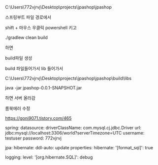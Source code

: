 C:\Users\772vjrvj\Desktop\projects\jpashop\jpashop 

스프링부트 파일 경로에서

shift + 마우스 우클릭 powershell 키고

./gradlew clean build

하면 

build파일 생성

build 파일들어가서 lib 들어가서

C:\Users\772vjrvj\Desktop\projects\jpashop\jpashop\build\libs

java -jar jpashop-0.0.1-SNAPSHOT.jar 

하면 서버 올라감



롬북에러 수정

https://goni9071.tistory.com/465



spring:
  datasource:
    driverClassName: com.mysql.cj.jdbc.Driver
    url: jdbc:mysql://localhost:3306/world?serverTimezone=UTC
    username: testuser
    password: 772vjrvj

  jpa:
    hibernate:
      ddl-auto: update
    properties:
      hibernate:
      '[format_sql]': true

logging:
  level:
    '[org.hibernate.SQL]': debug